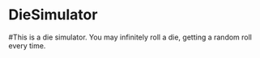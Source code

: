 # DieSimulator
#This is a die simulator. You may infinitely roll a die, getting a random roll every time.
